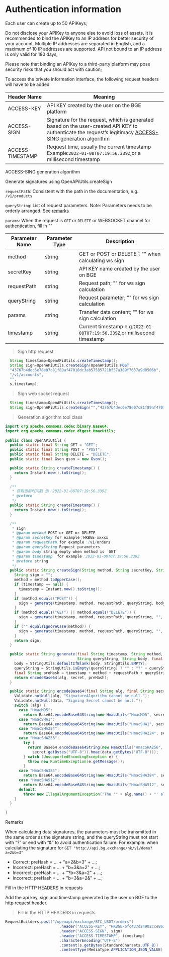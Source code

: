 # Authentication information

<a id="auth"></a>

Each user can create up to 50 APIKeys;

Do not disclose your APIKey to anyone else to avoid loss of assets. It is recommended to bind the APIKey to an IP address for better security of your account. Multiple IP addresses are separated in English, and a maximum of 10 IP addresses are supported. API not bound to an IP address is only valid for 180 days;

Please note that binding an APIKey to a third-party platform may pose security risks that you should act with caution;

To access the private information interface, the following request headers will have to be added


Header Name | Meaning
---------- | -------
ACCESS-KEY | API KEY created by the user on the BGE platform
ACCESS-SIGN | Signature for the request, which is generated based on the user-created API KEY to authenticate the request’s legitimacy  [ACCESS-SING generation algorithm](#access-sign-gen)
ACCESS-TIMESTAMP | Request time, usually the current timestamp Example:`2022-01-08T07:19:56.339Z`,or a millisecond timestamp

<a name="access-sign-gen">ACCESS-SING generation algorithm</a>

<aside> 
Generate signatures using OpenAPiUtils.createSign
</aside>

`requestPath`: Consistent with the path in the documentation, e.g. `/v1/products`

`queryString`: List of request parameters. Note: Parameters needs to be orderly arranged. See [remarks](#sign_query_warning)

`params`: When the request is `GET` or `DELETE` or WEBSOCKET channel for authentication, fill in ""

| Parameter Name|Parameter Type|Description| 
|----|----|----|
|method|string| GET or POST or DELETE；"" when calculating ws sign|
|secretKey|string| API KEY name created by the user on BGE|
|requestPath|string| Request path; "" for ws sign calculation|
|queryString|string| Request parameter; "" for ws sign calculation|
|params|string| Transfer data content; "" for ws sign calculation|
|timestamp|string| Current timestamp e.g.`2022-01-08T07:19:56.339Z`,or millisecond timestamp |

> Sign http request

```java
  String timestamp=OpenAPiUtils.createTimestamp();
  String sign=OpenAPiUtils.createSign(OpenAPiUtils.POST,
  "43767b4dec6e78e07c81f89af47018dc3ab57585721bf57a389f7637a9d0506b",
  "/v1/accounts",
  "",
  s,timestamp);
```

> Sign web socket request

```java
  String timestamp=OpenAPiUtils.createTimestamp();
  String sign=OpenAPiUtils.createSign("","43767b4dec6e78e07c81f89af47018dc3ab57585721bf57a389f7637a9d0506b","","","",timestamp);
```



> Generation algorithm tool class

```java
import org.apache.commons.codec.binary.Base64;
import org.apache.commons.codec.digest.HmacUtils;
  
public class OpenAPiUtils {
  public static final String GET = "GET";
  public static final String POST = "POST";
  public static final String DELETE = "DELETE";
  public static final Gson gson = new Gson();

  public static String createTimestamp() {
    return Instant.now().toString();
  }

  /**
   * 获取当前时间戳 例：2022-01-08T07:19:56.339Z
   * @return
   */
  public static String createTimestamp() {
    return Instant.now().toString();
  }

  /**
   * sign
   * @param method POST or GET or DELETE
   * @param secretKey for example：HKBGE-xxxxx
   * @param requestPath for example：/v1/orders
   * @param queryString Request parameters
   * @param body string empty when method is `GET`
   * @param timestamp  for example：2022-01-08T07:19:56.339Z
   * @return string
   */
  public static String createSign(String method, String secretKey, String requestPath, String queryString, String body, String timestamp) {
    String sign = "";
    method = method.toUpperCase();
    if (timestamp == null) {
      timestamp = Instant.now().toString();
    }
    if (method.equals("POST")) {
      sign = generate(timestamp, method, requestPath, queryString, body, secretKey, "HmacSHA256");
    }
    if (method.equals("GET") || method.equals("DELETE")) {
      sign = generate(timestamp, method, requestPath, queryString, "", secretKey, "HmacSHA256");
    }
    if ("".equalsIgnoreCase(method)) {
      sign = generate(timestamp, method, requestPath, queryString, "", secretKey, "HmacSHA256");
    }
    return sign;
  }

  public static String generate(final String timestamp, String method, final String requestPath,
                                String queryString, String body, final String secret, final String alg) {
    body = StringUtils.defaultIfBlank(body, StringUtils.EMPTY);
    queryString = StringUtils.isEmpty(queryString) ? "" : "?" + queryString;
    final String preHash = timestamp + method + requestPath + queryString + body;
    return encodeBase64(alg, secret, preHash);
  }

  public static String encodeBase64(final String alg, final String secret, final String data) {
    Validate.notNull(alg, "SignatureAlgorithm cannot be null.");
    Validate.notNull(data, "Signing Secret cannot be null.");
    switch (alg) {
      case "HmacMD5":
        return Base64.encodeBase64String(new HmacUtils("HmacMD5", secret).hmac(data));
      case "HmacSHA1":
        return Base64.encodeBase64String(new HmacUtils("HmacSHA1", secret).hmac(data));
      case "HmacSHA224":
        return Base64.encodeBase64String(new HmacUtils("HmacSHA224", secret).hmac(data));
      case "HmacSHA256":
        try {
          return Base64.encodeBase64String(new HmacUtils("HmacSHA256",
            secret.getBytes("UTF-8")).hmac(data.getBytes("UTF-8")));
        } catch (UnsupportedEncodingException e) {
          throw new RuntimeException(e.getMessage());
        }
      case "HmacSHA384":
        return Base64.encodeBase64String(new HmacUtils("HmacSHA384", secret).hmac(data));
      case "HmacSHA512":
        return Base64.encodeBase64String(new HmacUtils("HmacSHA512", secret).hmac(data));
      default:
        throw new IllegalArgumentException("The '" + alg.name() + "' algorithm cannot be used for signing.");
    }
  }

}
```
<aside class="warning">
Remarks
</aside>
<a name="sign_query_warning"></a>

When calculating data signatures, the parameters must be transmitted in the same order as the signature string, and the queryString must not start with “?” or end with “&” to avoid authentication failure. For example: 
when calculating the signature for `GET "http://api.bg.exchange/hk/v1/demo?a=2&b=3"`

- Correct: preHash = ... + "a=2&b=3" + ...;
- Incorrect: preHash = ... + "b=3&a=2" + ...;
- Incorrect: preHash = ... + "?b=3&a=2" + ...;
- Incorrect: preHash = ... + "b=3&a=2&" + ...;





<aside> 
Fill in the HTTP HEADERS in requests
</aside>

Add the api key, sign and timestamp generated by the user on BGE to the http request header.

> Fill in the HTTP HEADERS in requests

```java
RequestBuilders.post("/openapi/exchange/BTC_USDT/orders")
                        .header("ACCESS-KEY", "HKBGE-6fc437d24902cce8635806b6d79921f2")
                        .header("ACCESS-SIGN", sign)
                        .header("ACCESS-TIMESTAMP", timestamp)
                        .characterEncoding("UTF-8")
                        .content(s.getBytes(StandardCharsets.UTF_8))
                        .contentType(MediaType.APPLICATION_JSON_VALUE)
```
